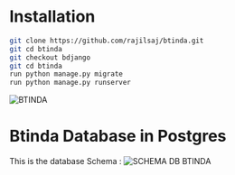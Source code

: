 # Installation

```bash
git clone https://github.com/rajilsaj/btinda.git
git cd btinda
git checkout bdjango
git cd btinda
run python manage.py migrate
run python manage.py runserver
```


![BTINDA](https://github.com/rajilsaj/btinda/blob/master/pr.png)

# Btinda Database in Postgres
This is the database Schema :
![SCHEMA DB BTINDA](https://github.com/rajilsaj/btinda/blob/master/schema_db_btinda.png)

